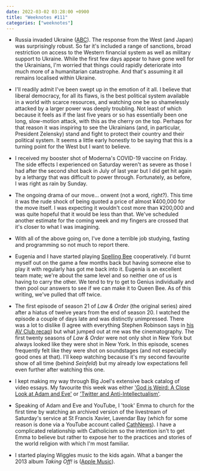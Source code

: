 ```yaml
---
date: 2022-03-02 03:28:00 +0900
title: "Weeknotes #111"
categories: ["weeknotes"]
---
```


- Russia invaded Ukraine ([ABC](https://www.abc.net.au/news/2022-02-24/vladimir-putin-launches-invasion-of-ukraine/100857650)). The response from the West (and Japan) was surprisingly robust. So far it's included a range of sanctions, broad restriction on access to the Western financial system as well as military support to Ukraine. While the first few days appear to have gone well for the Ukrainians, I'm worried that things could rapidly deteriorate into much more of a humanitarian catastrophe. And that's assuming it all remains localised within Ukraine.

- I'll readily admit I've been swept up in the emotion of it all. I believe that liberal democracy, for all its flaws, is the best political system available in a world with scarce resources, and watching one be so shamelessly attacked by a larger power was deeply troubling. Not least of which because it feels as if the last five years or so has essentially been one long, slow-motion attack, with this as the cherry on the top. Perhaps for that reason it was inspiring to see the Ukrainians (and, in particular, President Zelensky) stand and fight to protect their country and their political system. It seems a little early honestly to be saying that this is a turning point for the West but I want to believe.

- I received my booster shot of Moderna's COVID-19 vaccine on Friday. The side effects I experienced on Saturday weren't as severe as those I had after the second shot back in July of last year but I did get hit again by a lethargy that was difficult to power through. Fortunately, as before, I was right as rain by Sunday.

- The ongoing drama of our move… onwent (not a word, right?). This time it was the rude shock of being quoted a price of almost ¥400,000 for the move itself. I was expecting it wouldn't cost more than ¥200,000 and was quite hopeful that it would be less than that. We've scheduled another estimate for the coming week and my fingers are crossed that it's closer to what I was imagining.

- With all of the above going on, I've done a terrible job studying, fasting and programming so not much to report there.

- Eugenia and I have started playing [Spelling Bee](https://www.nytimes.com/puzzles/spelling-bee) cooperatively. I'd burnt myself out on the game a few months back but having someone else to play it with regularly has got me back into it. Eugenia is an excellent team mate; we're about the same level and so neither one of us is having to carry the other. We tend to try to get to Genius individually and then pool our answers to see if we can make it to Queen Bee. As of this writing, we've pulled that off twice.

- The first episode of season 21 of _Law & Order_ (the original series) aired after a hiatus of twelve years from the end of season 20. I watched the episode a couple of days late and was distinctly unimpressed. There was a lot to dislike (I agree with everything Stephen Robinson says in [his AV Club recap](https://www.avclub.com/law-order-premiere-recap-season-21-episode-1-1848588165)) but what jumped out at me was the cinematography. The first twenty seasons of _Law & Order_ were not only shot in New York but always looked like they were shot in New York. In this episode, scenes frequently felt like they were shot on soundstages (and not especially good ones at that). I'll keep watching because it's my second favourite show of all time (behind _Seinfeld_) but my already low expectations fell even further after watching this one.

- I kept making my way through Big Joel's extensive back catalog of video essays. My favourite this week was either ['God is Weird: A Close Look at Adam and Eve'](https://youtu.be/fb7AfWKS1OE) or ['Twitter and Anti-Intellectualism'](https://youtu.be/DGwiyyZhNpM).

- Speaking of Adam and Eve and YouTube, I 'took' Emma to church for the first time by watching an archived version of the livestream of Saturday's service at St Francis Xavier, Lavendar Bay (which for some reason is done via a YouTube account called [CathNews](https://youtube.com/user/cathnews)). I have a complicated relationship with Catholicism so the intention isn't to get Emma to believe but rather to expose her to the practices and stories of the world religion with which I'm most familiar.

- I started playing Wiggles music to the kids again. What a banger the 2013 album _Taking Off!_ is ([Apple Music](https://music.apple.com/us/album/taking-off/1583701510)).
